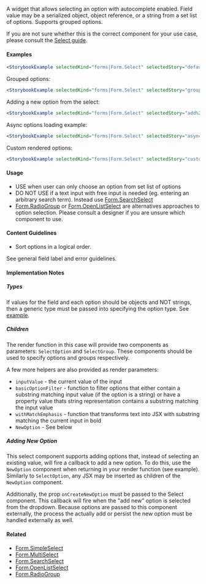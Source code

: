 A widget that allows selecting an option with autocomplete enabled. Field value may be
a serialized object, object reference, or a string from a set list of options. Supports grouped options.

If you are not sure whether this is the correct component for your use case, please consult the
[Select guide](#!/Select%20Components).

#### Examples

```jsx noeditor
<StorybookExample selectedKind="forms|Form.Select" selectedStory="default" height="300px" />
```

Grouped options:

```jsx noeditor
<StorybookExample selectedKind="forms|Form.Select" selectedStory="groups" height="300px" />
```

Adding a new option from the select:

```jsx noeditor
<StorybookExample selectedKind="forms|Form.Select" selectedStory="add%20new%20option" height="300px" />
```

Async options loading example:

```jsx noeditor
<StorybookExample selectedKind="forms|Form.Select" selectedStory="async%20option%20loading" height="300px" />
```

Custom rendered options:

```jsx noeditor
<StorybookExample selectedKind="forms|Form.Select" selectedStory="custom rendering" height="300px" />
```

#### Usage

- USE when user can only choose an option from set list of options
- DO NOT USE if a text input with free input is needed (eg. entering an arbitrary search term). Instead use [Form.SearchSelect](#!/Form.SearchSelect)
- [Form.RadioGroup](#!/Form.RadioGroup) or [Form.OpenListSelect](#!/Form.OpenListSelect) are alternatives approaches to option selection. Please consult a designer if you are unsure which component to use.

#### Content Guidelines

- Sort options in a logical order.

See general field label and error guidelines.

#### Implementation Notes

##### Types

If values for the field and each option should be objects and NOT strings, then a generic
type must be passed into specifying the option type. See [example](http://ui.zenefits.com/app/stories/?selectedKind=forms|Form.Select&selectedStory=generic%20option%20type).

##### Children

The render function in this case will provide two components as parameters: `SelectOption` and `SelectGroup`.
These components should be used to specify options and groups respectively.

A few more helpers are also provided as render parameters:

- `inputValue` - the current value of the input
- `basicOptionFilter` - function to filter options that either contain a substring matching input value (if the option
  is a string) or have a property value thats string representation contains a substring matching the input value
- `withMatchEmphasis` - function that transforms text into JSX with substring matching the current input in bold
- `NewOption` - See below

##### Adding New Option

This select component supports adding options that, instead of selecting an existing value,
will fire a callback to add a new option. To do this, use the `NewOption` component when returning in your render function (see example). Similarly to `SelectOption`, any JSX may be inserted as children of the `NewOption` component.

Additionally, the prop `onCreateNewOption` must be passed to the Select component. This callback will fire when the "add new" option is selected from the dropdown. Because options are passed
to this component externally, the process the actually add or persist the new option must be
handled externally as well.

#### Related

- [Form.SimpleSelect](#!/Form.SimpleSelect)
- [Form.MultiSelect](#!/Form.MultiSelect)
- [Form.SearchSelect](#!/Form.SearchSelect)
- [Form.OpenListSelect](#!/Form.OpenListSelect)
- [Form.RadioGroup](#!/Form.RadioGroup)
